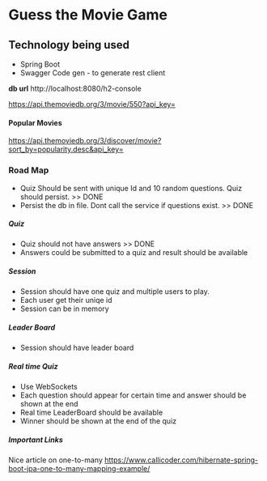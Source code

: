 # Guess the Movie Game


## Technology being used
* Spring Boot
* Swagger Code gen - to generate rest client

**db url** http://localhost:8080/h2-console

https://api.themoviedb.org/3/movie/550?api_key=

#### Popular Movies
 https://api.themoviedb.org/3/discover/movie?sort_by=popularity.desc&api_key=

### Road Map
* Quiz Should be sent with unique Id and 10 random questions. Quiz should persist. >> DONE
* Persist the db in file. Dont call the service if questions exist. >> DONE

##### Quiz
* Quiz should not have answers >> DONE
* Answers could be submitted to a quiz and result should be available

##### Session
* Session should have one quiz and multiple users to play.
* Each user get their uniqe id
* Session can be in memory

##### Leader Board
* Session should have leader board

##### Real time Quiz
* Use WebSockets
* Each question should appear for certain time and answer should be shown at the end
* Real time LeaderBoard should be available
* Winner should be shown at the end of the quiz

##### Important Links
Nice article on one-to-many
https://www.callicoder.com/hibernate-spring-boot-jpa-one-to-many-mapping-example/
